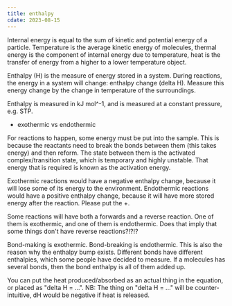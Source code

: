 ```yaml
---
title: enthalpy
cdate: 2023-08-15
---
```


Internal energy is equal to the sum of kinetic and potential energy of a particle. Temperature is the average kinetic energy of molecules, thermal energy is the component of internal energy due to temperature, heat is the transfer of energy from a higher to a lower temperature object.

Enthalpy (H) is the measure of energy stored in a system. During reactions, the energy in a system will change: enthalpy change (delta H). Measure this energy change by the change in temperature of the surroundings.

Enthalpy is measured in kJ mol^-1, and is measured at a constant pressure, e.g. STP.

- exothermic vs endothermic

For reactions to happen, some energy must be put into the sample. This is because the reactants need to break the bonds between them (this takes energy) and then reform. The state between them is the activated complex/transition state, which is temporary and highly unstable. That energy that is required is known as the activation energy.

Exothermic reactions would have a negative enthalpy change, because it will lose some of its energy to the environment. Endothermic reactions would have a positive enthalpy change, because it will have more stored energy after the reaction. Please put the +.

Some reactions will have both a forwards and a reverse reaction. One of them is exothermic, and one of them is endothermic. Does that imply that some things don't have reverse reactions?!?!?

Bond-making is exothermic. Bond-breaking is endothermic. This is also the reason why the enthalpy bump exists. Different bonds have different enthalpies, which some people have decided to measure. If a molecules has several bonds, then the bond enthalpy is all of them added up.

You can put the heat produced/absorbed as an actual thing in the equation, or placed as "delta H = ...". NB: The thing on "delta H = ..." will be counter-intuitive, dH would be negative if heat is released.
